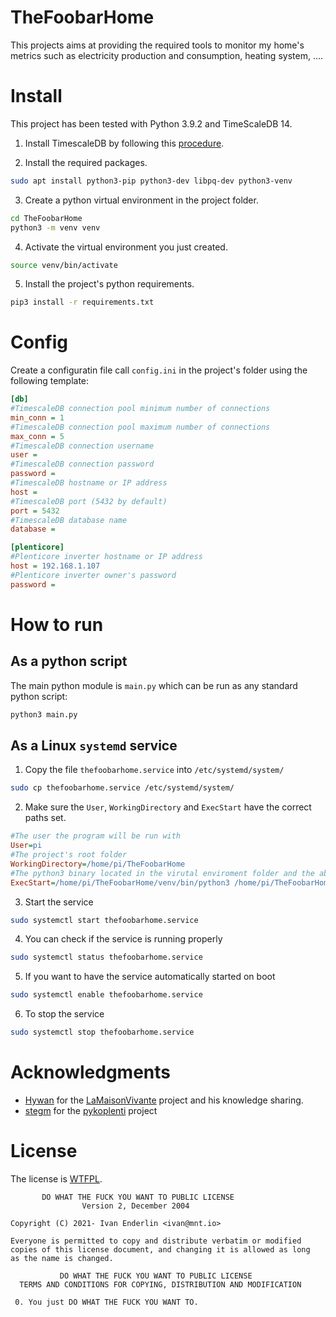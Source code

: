 # TheFoobarHome

This projects aims at providing the required tools to monitor my home's metrics such as electricity production and consumption, heating system, ....

# Install

This project has been tested with Python 3.9.2 and TimeScaleDB 14.

1. Install TimescaleDB by following this [procedure](db/README.md).

2. Install the required packages.
```bash
sudo apt install python3-pip python3-dev libpq-dev python3-venv
```
3. Create a python virtual environment in the project folder.
```bash
cd TheFoobarHome
python3 -m venv venv
```
4. Activate the virtual environment you just created.
```bash
source venv/bin/activate
```
5. Install the project's python requirements.
```bash
pip3 install -r requirements.txt
```

# Config

Create a configuratin file call `config.ini` in the project's folder using the following template:

```ini
[db]
#TimescaleDB connection pool minimum number of connections
min_conn = 1
#TimescaleDB connection pool maximum number of connections
max_conn = 5 
#TimescaleDB connection username
user = 
#TimescaleDB connection password
password = 
#TimescaleDB hostname or IP address
host = 
#TimescaleDB port (5432 by default)
port = 5432
#TimescaleDB database name
database = 

[plenticore]
#Plenticore inverter hostname or IP address
host = 192.168.1.107
#Plenticore inverter owner's password
password = 
```

# How to run 

## As a python script
The main python module is `main.py` which can be run as any standard python script:
```bash
python3 main.py
```
## As a Linux `systemd` service
1. Copy the file `thefoobarhome.service` into `/etc/systemd/system/`
```bash
sudo cp thefoobarhome.service /etc/systemd/system/
```
2. Make sure the `User`, `WorkingDirectory` and `ExecStart` have the correct paths set. 
```ini
#The user the program will be run with
User=pi
#The project's root folder
WorkingDirectory=/home/pi/TheFoobarHome
#The python3 binary located in the virutal enviroment folder and the absolute path to the main.py script
ExecStart=/home/pi/TheFoobarHome/venv/bin/python3 /home/pi/TheFoobarHome/main.py
```
3. Start the service
```bash
sudo systemctl start thefoobarhome.service
```
4. You can check if the service is running properly
```bash
sudo systemctl status thefoobarhome.service
```
5. If you want to have the service automatically started on boot
```bash
sudo systemctl enable thefoobarhome.service
```
6. To stop the service
```bash
sudo systemctl stop thefoobarhome.service
```

# Acknowledgments
- [Hywan](https://github.com/Hywan) for the [LaMaisonVivante](https://github.com/Hywan/LaMaisonVivante) project and his knowledge sharing.
- [stegm](https://github.com/stegm) for the [pykoplenti](https://github.com/stegm/pykoplenti) project


# License

The license is [WTFPL](https://en.wikipedia.org/wiki/WTFPL).

```
       DO WHAT THE FUCK YOU WANT TO PUBLIC LICENSE
                Version 2, December 2004

Copyright (C) 2021- Ivan Enderlin <ivan@mnt.io>

Everyone is permitted to copy and distribute verbatim or modified
copies of this license document, and changing it is allowed as long
as the name is changed.

           DO WHAT THE FUCK YOU WANT TO PUBLIC LICENSE
  TERMS AND CONDITIONS FOR COPYING, DISTRIBUTION AND MODIFICATION

 0. You just DO WHAT THE FUCK YOU WANT TO.
```